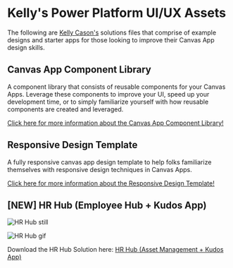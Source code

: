 # Kelly's Power Platform UI/UX Assets
The following are [Kelly Cason's](https://www.linkedin.com/in/kellycason/) solutions files that comprise of example designs and starter apps for those looking to improve their Canvas App design skills.

## Canvas App Component Library
A component library that consists of reusable components for your Canvas Apps. Leverage these components to improve your UI, speed up your development time, or to simply familiarize yourself with how reusable components are created and leveraged.

[Click here for more information about the Canvas App Component Library!](./Canvas-App-Component-Library/)

## Responsive Design Template
A fully responsive canvas app design template to help folks familiarize themselves with responsive design techniques in Canvas Apps.

[Click here for more information about the Responsive Design Template!](./Responsive-Design-Template/)

## [NEW] HR Hub (Employee Hub + Kudos App)
![HR Hub still](https://i.imgur.com/Vh6zgC0.png)

![HR Hub gif](https://i.imgur.com/LUAKaDI.gif)

Download the HR Hub Solution here: 
[HR Hub (Asset Management + Kudos App)](https://github.com/microsoft/SLG-Business-Applications/releases/download/21/HR_Hub_Solution_1_0_0_8.zip)